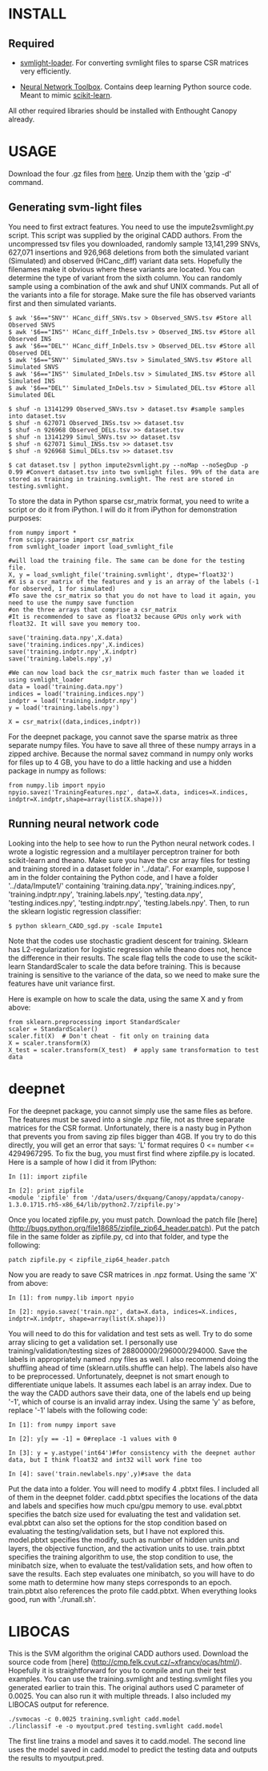 INSTALL
=======

Required
--------

* [svmlight-loader](https://github.com/mblondel/svmlight-loader). For converting svmlight files to sparse CSR matrices very efficiently.

* [Neural Network Toolbox](https://github.com/IssamLaradji/NeuralNetworks). Contains deep learning Python source code. Meant to mimic [scikit-learn](http://scikit-learn.org/stable/).

All other required libraries should be installed with Enthought Canopy already.

USAGE
=====

Download the four .gz files from [here](http://krishna.gs.washington.edu/martin/download/cadd_training/). Unzip them with the 'gzip -d' command.

Generating svm-light files
--------------------------

You need to first extract features. You need to use the impute2svmlight.py script. This script was supplied by the original CADD authors. From the uncompressed tsv files you downloaded, randomly sample 13,141,299 SNVs, 627,071 insertions and 926,968 deletions from both the simulated variant (Simulated) and observed (HCanc_diff) variant data sets. Hopefully the filenames make it obvious where these variants are located. You can determine the type of variant from the sixth column. You can randomly sample using a combination of the awk and shuf UNIX commands. Put all of the variants into a file for storage. Make sure the file has observed variants first and then simulated variants.

```
$ awk '$6=="SNV"' HCanc_diff_SNVs.tsv > Observed_SNVS.tsv #Store all Observed SNVS
$ awk '$6=="INS"' HCanc_diff_InDels.tsv > Observed_INS.tsv #Store all Observed INS
$ awk '$6=="DEL"' HCanc_diff_InDels.tsv > Observed_DEL.tsv #Store all Observed DEL
$ awk '$6=="SNV"' Simulated_SNVs.tsv > Simulated_SNVS.tsv #Store all Simulated SNVS
$ awk '$6=="INS"' Simulated_InDels.tsv > Simulated_INS.tsv #Store all Simulated INS
$ awk '$6=="DEL"' Simulated_InDels.tsv > Simulated_DEL.tsv #Store all Simulated DEL

$ shuf -n 13141299 Observed_SNVs.tsv > dataset.tsv #sample samples into dataset.tsv
$ shuf -n 627071 Observed_INSs.tsv >> dataset.tsv
$ shuf -n 926968 Observed_DELs.tsv >> dataset.tsv
$ shuf -n 13141299 Simul_SNVs.tsv >> dataset.tsv
$ shuf -n 627071 Simul_INSs.tsv >> dataset.tsv
$ shuf -n 926968 Simul_DELs.tsv >> dataset.tsv

$ cat dataset.tsv | python impute2svmlight.py --noMap --noSegDup -p 0.99 #Convert dataset.tsv into two svmlight files. 99% of the data are stored as training in training.svmlight. The rest are stored in testing.svmlight.
```

To store the data in Python sparse csr_matrix format, you need to write a script or do it from iPython. I will do it from iPython for demonstration purposes:

```
from numpy import *
from scipy.sparse import csr_matrix
from svmlight_loader import load_svmlight_file

#will load the training file. The same can be done for the testing file.
X, y = load_svmlight_file('training.svmlight', dtype='float32')
#X is a csr_matrix of the features and y is an array of the labels (-1 for observed, 1 for simulated)
#To save the csr_matrix so that you do not have to load it again, you need to use the numpy save function
#on the three arrays that comprise a csr_matrix
#It is recommended to save as float32 because GPUs only work with float32. It will save you memory too.

save('training.data.npy',X.data)
save('training.indices.npy',X.indices)
save('training.indptr.npy',X.indptr)
save('training.labels.npy',y)

#We can now load back the csr_matrix much faster than we loaded it using svmlight_loader
data = load('training.data.npy')
indices = load('training.indices.npy')
indptr = load('training.indptr.npy')
y = load('training.labels.npy')

X = csr_matrix((data,indices,indptr))
```

For the deepnet package, you cannot save the sparse matrix as three separate numpy files. You have to save all three of these numpy arrays in a zipped archive. Because the normal savez command in numpy only works for files up to 4 GB, you have to do a little hacking and use a hidden package in numpy as follows:

```
from numpy.lib import npyio
npyio.savez('TrainingFeatures.npz', data=X.data, indices=X.indices, indptr=X.indptr,shape=array(list(X.shape)))
``` 

Running neural network code
---------------------------

Looking into the help to see how to run the Python neural network codes. I wrote a logistic regression and a multilayer perceptron trainer for both scikit-learn and theano. Make sure you have the csr array files for testing and training stored in a dataset folder in '../data/'. For example, suppose I am in the folder containing the Python code, and I have a folder '../data/Impute1/' containing 'training.data.npy', 'training.indices.npy', 'training.indptr.npy', 'training.labels.npy', 'testing.data.npy', 'testing.indices.npy', 'testing.indptr.npy', 'testing.labels.npy'. Then, to run the sklearn logistic regression classifier:

```
$ python sklearn_CADD_sgd.py -scale Impute1
```

Note that the codes use stochastic gradient descent for training. Sklearn has L2-regularization for logistic regression while theano does not, hence the difference in their results. The scale flag tells the code to use the scikit-learn StandardScaler to scale the data before training. This is because training is sensitive to the variance of the data, so we need to make sure the features have unit variance first.

Here is example on how to scale the data, using the same X and y from above:

```
from sklearn.preprocessing import StandardScaler
scaler = StandardScaler()
scaler.fit(X)  # Don't cheat - fit only on training data
X = scaler.transform(X)
X_test = scaler.transform(X_test)  # apply same transformation to test data
```

deepnet
=======

For the deepnet package, you cannot simply use the same files as before. The features must be saved into a single .npz file, not as three separate matrices for the CSR format. Unfortunately, there is a nasty bug in Python that prevents you from saving zip files bigger than 4GB. If you try to do this directly, you will get an error that says: 'L' format requires 0 <= number <= 4294967295. To fix the bug, you must first find where zipfile.py is located. Here is a sample of how I did it from IPython:

```
In [1]: import zipfile

In [2]: print zipfile
<module 'zipfile' from '/data/users/dxquang/Canopy/appdata/canopy-1.3.0.1715.rh5-x86_64/lib/python2.7/zipfile.py'>
```

Once you located zipfile.py, you must patch. Download the patch file [here] (http://bugs.python.org/file18685/zipfile_zip64_header.patch). Put the patch file in the same folder as zipfile.py, cd into that folder, and type the following:

```
patch zipfile.py < zipfile_zip64_header.patch
```

Now you are ready to save CSR matrices in .npz format. Using the same 'X' from above:

```
In [1]: from numpy.lib import npyio

In [2]: npyio.savez('train.npz', data=X.data, indices=X.indices, indptr=X.indptr, shape=array(list(X.shape)))

```

You will need to do this for validation and test sets as well. Try to do some array slicing to get a validation set. I personally use training/validation/testing sizes of 28800000/296000/294000. Save the labels in appropriately named .npy files as well. I also recommend doing the shuffling ahead of time (sklearn.utils.shuffle can help). 
The labels also have to be preprocessed. Unfortunately, deepnet is not smart enough to differentiate unique labels. It assumes each label is an array index. Due to the way the CADD authors save their data, one of the labels end up being '-1', which of course is an invalid array index. Using the same 'y' as before, replace '-1' labels with the following code:

```
In [1]: from numpy import save

In [2]: y[y == -1] = 0#replace -1 values with 0

In [3]: y = y.astype('int64')#for consistency with the deepnet author data, but I think float32 and int32 will work fine too

In [4]: save('train.newlabels.npy',y)#save the data

```
Put the data into a folder. You will need to modify 4 .pbtxt files. I included all of them in the deepnet folder. cadd.pbtxt specifies the locations of the data and labels and specifies how much cpu/gpu memory to use. eval.pbtxt specifies the batch size used for evaluating the test and validation set. eval.pbtxt can also set the options for the stop condition based on evaluating the testing/validation sets, but I have not explored this. model.pbtxt specifies the modify, such as number of hidden units and layers, the objective function, and the activation units to use. train.pbtxt specifies the training algorithm to use, the stop condition to use, the minibatch size, when to evaluate the test/validation sets, and how often to save the results. Each step evaluates one minibatch, so you will have to do some math to determine how many steps corresponds to an epoch. train.pbtxt also references the proto file cadd.pbtxt. When everything looks good, run with './runall.sh'. 


LIBOCAS
=======

This is the SVM algorithm the original CADD authors used. Download the source code from [here] (http://cmp.felk.cvut.cz/~xfrancv/ocas/html/). Hopefully it is straightforward for you to compile and run their test examples. You can use the training.svmlight and testing.svmlight files you generated earlier to train this. The original authors used C parameter of 0.0025. You can also run it with multiple threads. I also included my LIBOCAS output for reference.

```
./svmocas -c 0.0025 training.svmlight cadd.model
./linclassif -e -o myoutput.pred testing.svmlight cadd.model
```

The first line trains a model and saves it to cadd.model. The second line uses the model saved in cadd.model to predict the testing data and outputs the results to myoutput.pred.
